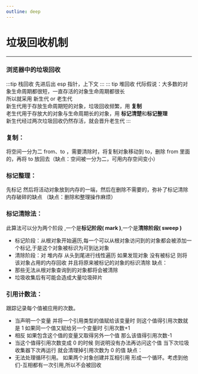 ```yaml
---
outline: deep
---
```


# 垃圾回收机制

---

### 浏览器中的垃圾回收

:::tip 栈回收
先进后出 esp 指针，上下文
:::
::: tip 堆回收
代际假说：大多数的对象生命周期都很短，一直存活的对象生命周期都很长\
所以就采用 新生代 or 老生代\
新生代用于存放生命周期短的对象，垃圾回收频繁，用 **复制**\
老生代用于存放大的对象与生命周期长的对象，用 **标记清楚**和**标记整理**\
新生代经过两次垃圾回收仍然存活，就会晋升老生代
:::

### 复制：

将空间一分为二 from、to ，需要清除时，将复制对象移动到 to，删除 from 里面的，再将 to 放回去（缺点：空间被一分为二，可用内存空间变小）

### 标记整理：

先标记 然后将活动对象放到内存的一端，然后在删除不需要的，弥补了标记清除内存破碎的缺点 （缺点：删除和整理操作麻烦）

### 标记清除法：

此算法可以分为两个阶段 ,一个是**标记阶段( mark )**,一个是**清除阶段( sweep )**

- 标记阶段：从根对象开始遍历,每一个可以从根对象访问到的对象都会被添加一个标记,于是这个对象被标识为可到达对象
- 清除阶段：对 堆内存 从头到尾进行线性遍历 如果发现对象 没有被标记 则将该对象占用的内存回收 并且将原来被标记的对象的标识清除
  缺点：
- 那些无法从根对象查询到的对象都将会被清除
- 垃圾收集后有可能会造成大量垃圾碎片

### 引用计数法：

跟踪记录每个值被应用的次数。

- 当声明一个变量 并将一个引用类型的值赋给该变量时 则这个值得引用次数就是 1 如果同一个值又赋给另一个变量时 引用次数+1
- 相反 如果包含这个值的变量又取得另外一个值 那么该值得引用次数-1
- 当这个值得引用次数变成 0 的时候 则说明没有办法再访问这个值 当下次垃圾收集器下次再运行 就会清理掉引用次数为 0 的值
  缺点：
- 无法处理循环引用。 如果两个对象创建并互相引用 形成一个循环。考虑到他们-互相都有一次引用,所以不会被回收
